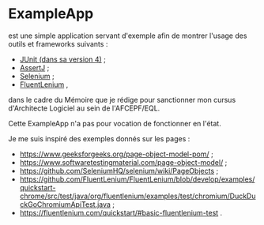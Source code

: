 # ExampleApp
est une simple application servant d'exemple afin de montrer l'usage des outils et frameworks suivants :
- [JUnit (dans sa version 4)](https://junit.org/junit4/) ;
- [AssertJ](https://assertj.github.io/doc/) ;
- [Selenium](https://www.selenium.dev/) ;
- [FluentLenium](https://fluentlenium.com/) , 

dans le cadre du Mémoire que je rédige pour sanctionner mon cursus d'Architecte Logiciel au sein de l'AFCEPF/EQL.

Cette ExampleApp n'a pas pour vocation de fonctionner en l'état. 

Je me suis inspiré des exemples donnés sur les pages :

- https://www.geeksforgeeks.org/page-object-model-pom/ ;
- https://www.softwaretestingmaterial.com/page-object-model/ ;
- https://github.com/SeleniumHQ/selenium/wiki/PageObjects ;
- https://github.com/FluentLenium/FluentLenium/blob/develop/examples/quickstart-chrome/src/test/java/org/fluentlenium/examples/test/chromium/DuckDuckGoChromiumApiTest.java ;
- https://fluentlenium.com/quickstart/#basic-fluentlenium-test .


